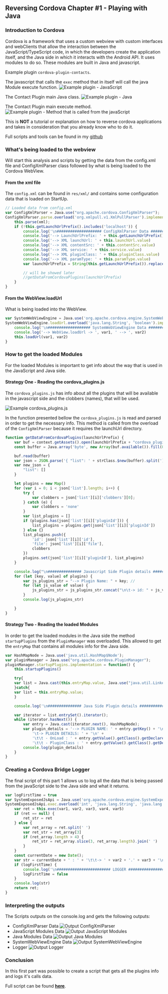 ## Reversing Cordova Chapter #1 - Playing with Java

### Introduction to Cordova

Cordova is a framework that uses a custom webview with custom interfaces and webClients that allow the interaction between the JavaScript/TypeScript code, in which the developers create the application itself, and the Java side in which it interacts with the Android API. It uses modules to do so. These modules are built in Java and javascript.

Example plugin `cordova-plugin-contacts`.

The javascript that calls the `exec` method that in itself will call the java Module execute function.
![Example plugin - JavaScript](cordova_images/plugin_javascript.png "contact.js")

The Contact Plugin main Java class.
![Example plugin - Java](cordova_images/plugin_java.png "ContactManager.java")

The Contact Plugin main execute method.
![Example plugin - Method that is called from the javaScript](cordova_images/plugin_method.png "ContactManager.execute")

This is **NOT** a tutorial or explanation on how to reverse cordova applications and takes in consideration that you already know who to do it.

Full scripts and tools can be found in my [github]()


### What's being loaded to the webview

Will start this analysis and scripts by getting the data from the config.xml file and ConfigXmlParser class followed by what is being loaded to the Cordova WebView.

#### From the xml file

The `config.xml` can be found in `res/xml/` and  contains some configuration data that is loaded on StartUp.

```js
// Loaded data from config.xml
var ConfigXmlParser = Java.use("org.apache.cordova.ConfigXmlParser");
ConfigXmlParser.parse.overload('org.xmlpull.v1.XmlPullParser').implementation = function (xml) {
    this.parse(xml);
    if (!this.getLaunchUrlPrefix().includes('localhost')) {
        console.log('\n#################### ConfigXmlParser Data ####################')
        console.log('--> LaunchUrlPrefix: ' + this.getLaunchUrlPrefix())
        console.log('--> XML launchUrl: ' + this.launchUrl.value)
        console.log('--> XML contentSrc: ' + this.contentSrc.value)
        console.log('--> XML service: ' + this.service.value)
        console.log('--> XML pluginClass: ' + this.pluginClass.value)
        console.log('--> XML paramType: ' + this.paramType.value)
        var launchUrlPrefix = String(this.getLaunchUrlPrefix()).replace('file:///android_asset/', '')

        // will be showed later
        //getDataFromCordovaPlugins(launchUrlPrefix)
    }
}
```

#### From the WebView.loadUrl

What is being loaded into the WebView.

```js
var SystemWebViewEngine = Java.use('org.apache.cordova.engine.SystemWebViewEngine')
SystemWebViewEngine.loadUrl.overload('java.lang.String', 'boolean').implementation = function (var1, var2) {
    console.log('\n################### SystemWebViewEngine Data ###################')
    console.log('--> WebView.loadUrl -> ', var1, ' --> ', var2)
    this.loadUrl(var1, var2)
}


```


### How to get the loaded Modules

For the loaded Modules is important to get info about the way that is used in the JavaScript and Java side.

#### Strategy One - Reading the cordova_plugins.js

The `cordova_plugins.js` has info about all the plugins that will be available in the javascript side and the clobbers (names), that will be used. 

![Example cordova_plugins.js](cordova_images/cordova_plugins.png "cordova_plugins.js")

In the function presented bellow the `cordova_plugins.js` is read and parsed in order to get the necessary info. This method is called from the overload of the `ConfigXmlParser` because it requires the launchUrl directory.

```js
function getDataFromCordovaPlugins(launchUrlPrefix) {
    var buf = context.getAssets().open(launchUrlPrefix + "cordova_plugins.js");
    const buffer = Java.array('byte', new Array(buf.available()).fill(0))

    buf.read(buffer)
    var json = JSON.parse('{ "list": ' + strClass.$new(buffer).split('];')[0].split('module.exports = ')[1] + '] }')
    var new_json = {
        "list": []
    }

    let plugins = new Map()
    for (var i = 0; i < json['list'].length; i++) {
        try {
            var clobbers = json['list'][i]['clobbers'][0];
        } catch (e) {
            var clobbers = 'none'
        }
        var list_plugins = []
        if (plugins.has(json['list'][i]['pluginId'])) {
            list_plugins = plugins.get(json['list'][i]['pluginId'])
        } else {}
        list_plugins.push({
            'id': json['list'][i]['id'],
            'file': json['list'][i]['file'],
            clobbers
        })
        plugins.set(json['list'][i]['pluginId'], list_plugins)
    }

    console.log("\n############### Javascript Side Plugin details ###############\n")
    for (let [key, value] of plugins) {
        var js_plugins_str = "--> Plugin Name: " + key; //
        for (let js_value of value) {
            js_plugins_str = js_plugins_str.concat("\n\t-> id: " + js_value['id'] + "\n\t\t-> Js_file : " + js_value['file'] + "\n\t\t-> clobbers : " + js_value['clobbers'])
        }
        console.log(js_plugins_str)

    }
}
```



#### Strategy Two - Reading the loaded Modules

In order to get the loaded modules in the Java side the method `startupPlugins` from the `PluginManager` was overloaded. This allowed to get the `entryMap` that contains all modules info for the Java side.

```js
var HashMapNode = Java.use('java.util.HashMap$Node');
var pluginManager = Java.use("org.apache.cordova.PluginManager");
pluginManager.startupPlugins.implementation = function() {
    this.startupPlugins()

    try{
    var list = Java.cast(this.entryMap.value, Java.use("java.util.LinkedHashMap"))
    }catch{
    var list = this.entryMap.value;
    }

    console.log('\n############### Java Side Plugin details ###############\n')

    var iterator = list.entrySet().iterator();
    while (iterator.hasNext()) {
        var entry = Java.cast(iterator.next(), HashMapNode);
        var plugin_details = '--> PLUGIN NAME: ' + entry.getKey() + '\n' +
            '\t-> PLUGIN DETAILS: ' + '\n' +
            '\t\t - OnLoad : ' + entry.getValue().getClass().getDeclaredFields()[0].get(entry.getValue()) + '\n' +
            '\t\t - PluginClass : ' + entry.getValue().getClass().getDeclaredFields()[2].get(entry.getValue()) ;
        console.log(plugin_details)
    }
}
```

### Creating a Cordova Bridge Logger

The final script of this part 1 allows us to log all the data that is being passed from the javaScript side to the Java side and what it returns.

```js
var logFirstTime = true
var SystemExposedJsApi = Java.use('org.apache.cordova.engine.SystemExposedJsApi')
SystemExposedJsApi.exec.overload('int', 'java.lang.String', 'java.lang.String', 'java.lang.String', 'java.lang.String').implementation = function (var1, var2, var3, var4, var5) {
    var ret = this.exec(var1, var2, var3, var4, var5)
    if (ret == null) {
        ret_str = ret
    } else {
        var ret_array = ret.split(' ')
        var ret_str = ret_array[3]
        if (ret_array.length > 4) {
            ret_str = ret_array.slice(3, ret_array.length).join(' ')
        }
    }
    const currentDate = new Date();
    var str = currentDate + ' : ' + '\t\t-> ' + var2 + '.' + var3 + '\n\t\t\t\t\t\t\t\t\t\t\t\t- ARGS_ARRAY = ' + var5 + '\n\t\t\t\t\t\t\t\t\t\t\t\t- RETURN = ' + ret_str
    if (logFirstTime) {
        console.log('\n######################## LOGGER ########################\n')
        logFirstTime = false
    }
    console.log(str)
    return ret;
}
```

### Interpreting the outputs

The Scripts outputs on the console.log and gets the following outputs:
- ConfigXmlParser Data
![Output ConfigXmlParser](cordova_images/configxmlparser.png "Output Script ConfigXmlParser")
- JavaScript Modules Data
![Output JavaScript Modules](cordova_images/javascript_side.png "Output Script JavaScript Modules")
- Java Modules Data
![Output Java Modules](cordova_images/java_side.png "Output Script Java Modules") 
- SystemWebViewEngine Data
![Output SystemWebViewEngine](cordova_images/systemwebviewengine.png "Output Script SystemWebViewEngine") 
- Logger
![Output Logger](cordova_images/logger.png "Output Script Logger") 



### Conclusion

In this first part was possible to create a script that gets all the plugins info and logs it's calls data.

Full script can be found [**here**](https://github.com/FerroLx/ReversingHybridFrameworks/blob/main/cordova/scripts/cordova_part1.js).
